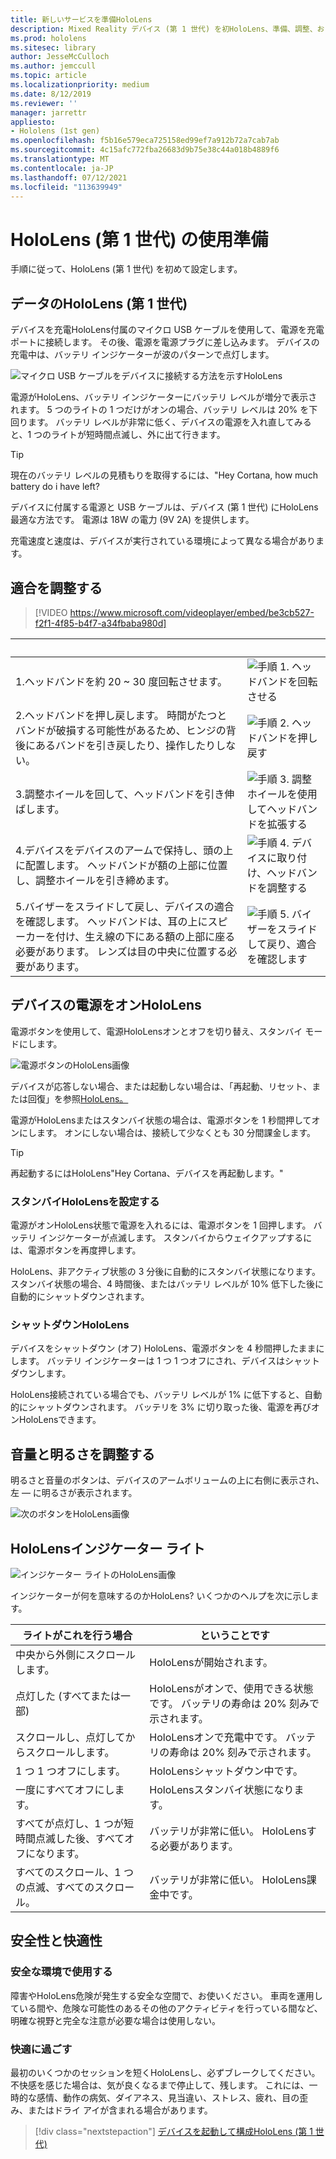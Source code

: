 ```yaml
---
title: 新しいサービスを準備HoloLens
description: Mixed Reality デバイス (第 1 世代) を初HoloLens、準備、調整、および設定する方法について説明します。
ms.prod: hololens
ms.sitesec: library
author: JesseMcCulloch
ms.author: jemccull
ms.topic: article
ms.localizationpriority: medium
ms.date: 8/12/2019
ms.reviewer: ''
manager: jarrettr
appliesto:
- Hololens (1st gen)
ms.openlocfilehash: f5b16e579eca725158ed99ef7a912b72a7cab7ab
ms.sourcegitcommit: 4c15afc772fba26683d9b75e38c44a018b4889f6
ms.translationtype: MT
ms.contentlocale: ja-JP
ms.lasthandoff: 07/12/2021
ms.locfileid: "113639949"
---
```

# <a name="get-your-hololens-1st-gen-ready-to-use"></a>HoloLens (第 1 世代) の使用準備

手順に従って、HoloLens (第 1 世代) を初めて設定します。

## <a name="charge-your-hololens-1st-gen"></a>データのHoloLens (第 1 世代)

デバイスを充電HoloLens付属のマイクロ USB ケーブルを使用して、電源を充電ポートに接続します。 その後、電源を電源プラグに差し込みます。 デバイスの充電中は、バッテリ インジケーターが波のパターンで点灯します。

![マイクロ USB ケーブルをデバイスに接続する方法を示すHoloLens](./images/hololens-charging.png)

電源がHoloLens、バッテリ インジケーターにバッテリ レベルが増分で表示されます。 5 つのライトの 1 つだけがオンの場合、バッテリ レベルは 20% を下回ります。 バッテリ レベルが非常に低く、デバイスの電源を入れ直してみると、1 つのライトが短時間点滅し、外に出て行きます。

> [!TIP]
> 現在のバッテリ レベルの見積もりを取得するには、"Hey Cortana, how much battery do i have left?

デバイスに付属する電源と USB ケーブルは、デバイス (第 1 世代) にHoloLens最適な方法です。  電源は 18W の電力 (9V 2A) を提供します。

充電速度と速度は、デバイスが実行されている環境によって異なる場合があります。

## <a name="adjust-fit"></a>適合を調整する

> [!VIDEO https://www.microsoft.com/videoplayer/embed/be3cb527-f2f1-4f85-b4f7-a34fbaba980d]

| &nbsp; | &nbsp; |
|:--- |:--- |
|1.ヘッドバンドを約 20 ~ 30 度回転させます。|![手順 1. ヘッドバンドを回転させる](./images/FitGuideStep1.png)|
|2.ヘッドバンドを押し戻します。 時間がたつとバンドが破損する可能性があるため、ヒンジの背後にあるバンドを引き戻したり、操作したりしない。|![手順 2. ヘッドバンドを押し戻す](./images/FitGuideStep2.png)|
|3.調整ホイールを回して、ヘッドバンドを引き伸ばします。 |![手順 3. 調整ホイールを使用してヘッドバンドを拡張する](./images/FitGuideStep3.png)|
|4.デバイスをデバイスのアームで保持し、頭の上に配置します。 ヘッドバンドが額の上部に位置し、調整ホイールを引き締めます。|![手順 4. デバイスに取り付け、ヘッドバンドを調整する](./images/FitGuideStep4.png)|
|5.バイザーをスライドして戻し、デバイスの適合を確認します。 ヘッドバンドは、耳の上にスピーカーを付け、生え線の下にある額の上部に座る必要があります。 レンズは目の中央に位置する必要があります。|![手順 5. バイザーをスライドして戻り、適合を確認します](./images/FitGuideSetep5.png)|

## <a name="turn-on-your-hololens"></a>デバイスの電源をオンHoloLens

電源ボタンを使用して、電源HoloLensオンとオフを切り替え、スタンバイ モードにします。

![電源ボタンのHoloLens画像](./images/hololens-power.png)

デバイスが応答しない場合、または起動しない場合は、「再起動、リセット、または回復」を参照[HoloLens。](hololens-restart-recover.md)

電源がHoloLensまたはスタンバイ状態の場合は、電源ボタンを 1 秒間押してオンにします。 オンにしない場合は、接続して少なくとも 30 分間課金します。

> [!TIP]
> 再起動するにはHoloLens"Hey Cortana、デバイスを再起動します。"

### <a name="put-hololens-in-standby"></a>スタンバイHoloLensを設定する

電源がオンHoloLens状態で電源を入れるには、電源ボタンを 1 回押します。 バッテリ インジケーターが点滅します。 スタンバイからウェイクアップするには、電源ボタンを再度押します。

HoloLens、非アクティブ状態の 3 分後に自動的にスタンバイ状態になります。 スタンバイ状態の場合、4 時間後、またはバッテリ レベルが 10% 低下した後に自動的にシャットダウンされます。

### <a name="shut-down-hololens"></a>シャットダウンHoloLens

デバイスをシャットダウン (オフ) HoloLens、電源ボタンを 4 秒間押したままにします。 バッテリ インジケーターは 1 つ 1 つオフにされ、デバイスはシャットダウンします。

HoloLens接続されている場合でも、バッテリ レベルが 1% に低下すると、自動的にシャットダウンされます。 バッテリを 3% に切り取った後、電源を再びオンHoloLensできます。

## <a name="adjust-volume-and-brightness"></a>音量と明るさを調整する

明るさと音量のボタンは、デバイスのアームボリュームの上に右側に表示され、左 &mdash; に明るさが表示されます。

![次のボタンをHoloLens画像](./images/hololens-buttons.jpg)

## <a name="hololens-indicator-lights"></a>HoloLensインジケーター ライト

![インジケーター ライトのHoloLens画像](./images/hololens-lights.png)

インジケーターが何を意味するのかHoloLens? いくつかのヘルプを次に示します。

|ライトがこれを行う場合 |ということです |
|---|---|
|中央から外側にスクロールします。 |HoloLensが開始されます。 |
|点灯した (すべてまたは一部) |HoloLensがオンで、使用できる状態です。 バッテリの寿命は 20% 刻みで示されます。 |
|スクロールし、点灯してからスクロールします。 |HoloLensオンで充電中です。 バッテリの寿命は 20% 刻みで示されます。 |
|1 つ 1 つオフにします。 |HoloLensシャットダウン中です。 |
|一度にすべてオフにします。 |HoloLensスタンバイ状態になります。 |
|すべてが点灯し、1 つが短時間点滅した後、すべてオフになります。 |バッテリが非常に低い。 HoloLensする必要があります。 |
|すべてのスクロール、1 つの点滅、すべてのスクロール。 |バッテリが非常に低い。 HoloLens課金中です。 |

## <a name="safety-and-comfort"></a>安全性と快適性

### <a name="use-in-safe-surroundings"></a>安全な環境で使用する

障害やHoloLens危険が発生する安全な空間で、お使いください。 車両を運用している間や、危険な可能性のあるその他のアクティビティを行っている間など、明確な視野と完全な注意が必要な場合は使用しない。

### <a name="stay-comfortable"></a>快適に過ごす

最初のいくつかのセッションを短くHoloLensし、必ずブレークしてください。 不快感を感じた場合は、気が良くなるまで停止して、残します。 これには、一時的な感情、動作の病気、ダイアネス、見当違い、ストレス、疲れ、目の歪み、またはドライ アイが含まれる場合があります。

> [!div class="nextstepaction"]
> [デバイスを起動して構成HoloLens (第 1 世代)](hololens1-start.md)
